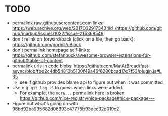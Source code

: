 TODO
====

* permalink raw.githubusercontent.com links: https://web.archive.org/web/20170329173434id_/https://github.com/github/markup/issues/1022#issue-215368549
* don't relink on forward/back (click on a file, then go back): https://github.com/gorhill/uBlock
* don't permalink homepage self-links: https://github.com/stefanbuck/awesome-browser-extensions-for-github#table-of-content
* permalink urls in code blobs: https://github.com/MatAtBread/fast-async/blob/fbd2c4db54813b5130f49a46f6280bcad17c7f53/plugin.js#L35
  * see if github provides blame api to figure out when it was committed
* Use e.g. `git log -S` to guess when links were added.
  * For example, the `more...` permalink here is broken: https://github.com/nice-registry/nice-package#nice-package---
* Figure out what's going on with 96bd92ba935682d06693c47775b93dec32d019c2
